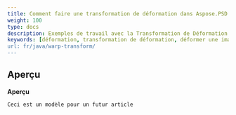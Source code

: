 ```yaml
---
title: Comment faire une transformation de déformation dans Aspose.PSD pour Java
weight: 100
type: docs
description: Exemples de travail avec la Transformation de Déformation
keywords: [déformation, transformation de déformation, déformer une image, déformation d'image, psd, api psd, java, exemple de code]
url: fr/java/warp-transform/
---
```


## **Aperçu**

**Aperçu**

	Ceci est un modèle pour un futur article
